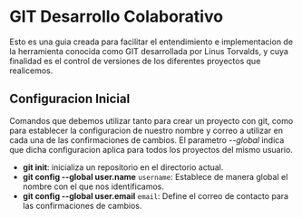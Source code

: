# GIT Desarrollo Colaborativo

Esto es una guia creada para facilitar el entendimiento e implementacion de la herramienta conocida como GIT desarrollada por Linus Torvalds, y cuya finalidad es el control de versiones de los diferentes proyectos que realicemos.

## Configuracion Inicial

Comandos que debemos utilizar tanto para crear un proyecto con git, como para establecer la configuracion de nuestro nombre y correo a utilizar en cada una de las confirmaciones de cambios. El parametro *--global* indica que dicha configuracion aplica para todos los proyectos del mismo usuario.

* **git init**: inicializa un repositorio en el directorio actual.
* **git config --global user.name** `username`: Establece de manera global el nombre con el que nos identificamos.
* **git config --global user.email** `email`: Define el correo de contacto para las confirmaciones de cambios.